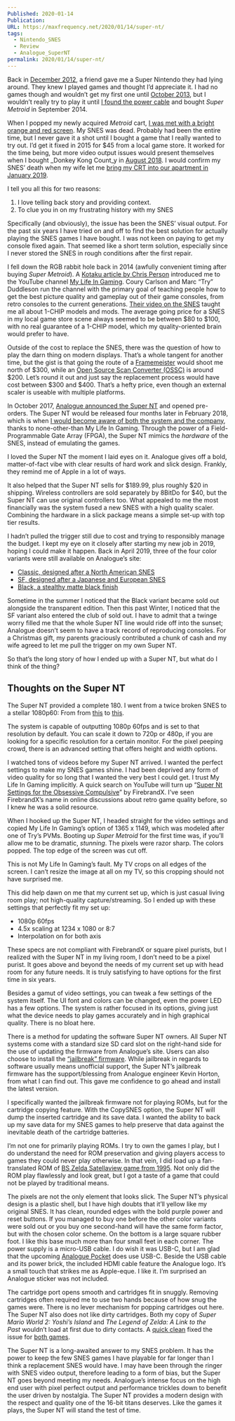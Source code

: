 ```yaml
---
Published: 2020-01-14
Publication: 
URL: https://maxfrequency.net/2020/01/14/super-nt/
tags:
  - Nintendo_SNES
  - Review
  - Analogue_SuperNT
permalink: 2020/01/14/super-nt/
---
```

Back in [December 2012](https://twitter.com/MaxRoberts143/status/275293791924154368?s=20), a friend gave me a Super Nintendo they had lying around. They knew I played games and thought I’d appreciate it. I had no games though and wouldn’t get my first one until [October 2013](https://twitter.com/MaxRoberts143/status/391661596876890112?s=20), but I wouldn’t really try to play it until [I found the power cable](https://twitter.com/MaxRoberts143/status/400313807345422336?s=20) and bought _Super Metroid_ in September 2014.

When I popped my newly acquired _Metroid_ cart, [I was met with a bright orange and red screen](https://www.instagram.com/p/tqe353tQc3/). My SNES was dead. Probably had been the entire time, but I never gave it a shot until I bought a game that I really wanted to try out. I’d get it fixed in 2015 for $45 from a local game store. It worked for the time being, but more video output issues would present themselves when I bought _Donkey Kong Count_y in [August 2018](https://twitter.com/MaxRoberts143/status/1024798949415301123?s=20). I would confirm my SNES’ death when my wife let me [bring my CRT into our apartment in January 2019](https://twitter.com/MaxRoberts143/status/1087472914872631296?s=20).

I tell you all this for two reasons: 

1. I love telling back story and providing context.
2. To clue you in on my frustrating history with my SNES

Specifically (and obviously), the issue has been the SNES’ visual output. For the past six years I have tried on and off to find the best solution for actually playing the SNES games I have bought. I was not keen on paying to get my console fixed again. That seemed like a short term solution, especially since I never stored the SNES in rough conditions after the first repair. 

I fell down the RGB rabbit hole back in 2014 (awfully convenient timing after buying _Super Metroid_). A [Kotaku article by Chris Person](https://kotaku.com/how-to-get-the-sharpest-images-possible-out-of-your-old-1627089358) introduced me to the YouTube channel [My Life In Gaming](https://www.youtube.com/user/mylifeingaming/about). Coury Carlson and Marc “Try” Duddleson run the channel with the primary goal of teaching people how to get the best picture quality and gameplay out of their game consoles, from retro consoles to the current generations. [Their video on the SNES](https://www.youtube.com/watch?v=1k2HVB9S8CA&list=PLTNBVisVMbSRlu45wgWo332Ke64e1o05m&index=4) taught me all about 1-CHIP models and mods. The average going price for a SNES in my local game store scene always seemed to be between $80 to $100, with no real guarantee of a 1-CHIP model, which my quality-oriented brain would prefer to have.

Outside of the cost to replace the SNES, there was the question of how to play the darn thing on modern displays. That’s a whole tangent for another time, but the gist is that going the route of a [Framemeister](https://www.youtube.com/watch?v=43dzrCAfU3A&list=PLTNBVisVMbSRW6GIFybpOJbjU65T8eFVM) would shoot me north of $300, while an [Open Source Scan Converter (OSSC)](https://youtu.be/lHoOKLWIMKU) is around $200. Let’s round it out and just say the replacement process would have cost between $300 and $400. That’s a hefty price, even though an external scaler is useable with multiple platforms.

In October 2017, [Analogue announced the Super NT](https://www.polygon.com/2017/10/16/16481824/super-nt-super-nintendo-analogue) and opened pre-orders. The Super NT would be released four months later in February 2018, which is when [I would become aware of both the system and the company](https://youtu.be/d_OW_t9RXEM), thanks to none-other-than My Life In Gaming. Through the power of a Field-Programmable Gate Array (FPGA), the Super NT mimics the _hardware_ of the SNES, instead of emulating the games.

I loved the Super NT the moment I laid eyes on it. Analogue gives off a bold, matter-of-fact vibe with clear results of hard work and slick design. Frankly, they remind me of Apple in a lot of ways. 

It also helped that the Super NT sells for $189.99, plus roughly $20 in shipping. Wireless controllers are sold separately by 8BitDo for $40, but the Super NT can use original controllers too. What appealed to me the most financially was the system fused a new SNES with a high quality scaler. Combining the hardware in a slick package means a simple set-up with top tier results. 

I hadn’t pulled the trigger still due to cost and trying to responsibly manage the budget. I kept my eye on it closely after starting my new job in 2019, hoping I could make it happen. Back in April 2019, three of the four color variants were still available on Analogue’s site:

- [Classic, designed after a North American SNES](https://www.analogue.co/assets/content/6-store/store-supernt-usa.jpg)
- [SF, designed after a Japanese and European SNES](https://www.analogue.co/assets/content/6-store/store-supernt-fam.jpg)
- [Black, a stealthy matte black finish](https://www.analogue.co/assets/content/6-store/store-supernt-black.jpg)

Sometime in the summer I noticed that the Black variant became sold out alongside the transparent edition. Then this past Winter, I noticed that the SF variant also entered the club of sold out. I have to admit that a twinge worry filled me that the whole Super NT line would ride off into the sunset; Analogue doesn’t seem to have a track record of reproducing consoles. For a Christmas gift, my parents graciously contributed a chunk of cash and my wife agreed to let me pull the trigger on my own Super NT. 

So that’s the long story of how I ended up with a Super NT, but what do I think of the thing?

## Thoughts on the Super NT

The Super NT provided a complete 180. I went from a twice broken SNES to a stellar 1080p60: From from [this](https://twitter.com/MaxRoberts143/status/1215456533825363968) to [this](https://twitter.com/MaxRoberts143/status/1215456756580737024).

The system is capable of outputting 1080p 60fps and is set to that resolution by default. You can scale it down to 720p or 480p, if you are looking for a specific resolution for a certain monitor. For the pixel peeping crowd, there is an advanced setting that offers height and width options.

I watched tons of videos before my Super NT arrived. I wanted the perfect settings to make my SNES games shine. I had been deprived any form of video quality for so long that I wanted the very best I could get. I trust My Life In Gaming implicitly. A quick search on YouTube will turn up “[Super Nt Settings for the Obsessive Compulsive](https://youtu.be/Hr6KgNXXRxs)” by FirebrandX. I’ve seen FirebrandX’s name in online discussions about retro game quality before, so I knew he was a solid resource.

When I hooked up the Super NT, I headed straight for the video settings and copied My Life In Gaming’s option of 1365 x 1149, which was modeled after one of Try’s PVMs. Booting up _Super Metroid_ for the first time was, if you’ll allow me to be dramatic, _stunning_. The pixels were razor sharp. The colors popped. The top edge of the screen was cut off.

This is not My Life In Gaming’s fault. My TV crops on all edges of the screen. I can’t resize the image at all on my TV, so this cropping should not have surprised me.

This did help dawn on me that my current set up, which is just casual living room play; not high-quality capture/streaming. So I ended up with these settings that perfectly fit my set up:

- 1080p 60fps
- 4.5x scaling at 1234 x 1080 or 8:7
- Interpolation on for both axis

These specs are not compliant with FirebrandX or square pixel purists, but I realized with the Super NT in my living room, I don’t need to be a pixel purist. It goes above and beyond the needs of my current set up with head room for any future needs. It is truly satisfying to have options for the first time in six years.

Besides a gamut of video settings, you can tweak a few settings of the system itself. The UI font and colors can be changed, even the power LED has a few options. The system is rather focused in its options, giving just what the device needs to play games accurately and in high graphical quality. There is no bloat here.

There is a method for updating the software Super NT owners. All Super NT systems come with a standard size SD card slot on the right-hand side for the use of updating the firmware from Analogue’s site. Users can also choose to install the [“jailbreak” firmware](https://github.com/SmokeMonsterPacks/Super-NT-Jailbreak). While jailbreak in regards to software usually means unofficial support, the Super NT’s jailbreak firmware has the support/blessing from Analogue engineer Kevin Horton, from what I can find out. This gave me confidence to go ahead and install the latest version.

I specifically wanted the jailbreak firmware not for playing ROMs, but for the cartridge copying feature. With the CopySNES option, the Super NT will dump the inserted cartridge and its save data. I wanted the ability to back up my save data for my SNES games to help preserve that data against the inevitable death of the cartridge batteries.

I’m not one for primarily playing ROMs. I try to own the games I play, but I do understand the need for ROM preservation and giving players access to games they could never play otherwise. In that vein, I did load up a fan-translated ROM of [BS Zelda Satellaview game from 1995](https://en.wikipedia.org/wiki/Satellaview_games_from_The_Legend_of_Zelda_series). Not only did the ROM play flawlessly and look great, but I got a taste of a game that could not be played by traditional means.

The pixels are not the only element that looks slick. The Super NT’s physical design is a plastic shell, but I have high doubts that it’ll yellow like my original SNES. It has clean, rounded edges with the bold purple power and reset buttons. If you managed to buy one before the other color variants were sold out or you buy one second-hand will have the same form factor, but with the chosen color scheme. On the bottom is a large square rubber foot. I like this base much more than four small feet in each corner. The power supply is a micro-USB cable. I do wish it was USB-C, but I am glad that the upcoming [Analogue Pocket](https://www.analogue.co/pocket/) does use USB-C. Beside the USB cable and its power brick, the included HDMI cable feature the Analogue logo. It’s a small touch that strikes me as Apple-eque. I like it. I’m surprised an Analogue sticker was not included.

The cartridge port opens smooth and cartridges fit in snuggly. Removing cartridges often required me to use two hands because of how snug the games were. There is no lever mechanism for popping cartridges out here. The Super NT also does not like dirty cartridges. Both my copy of _Super Mario World 2: Yoshi’s Island_ and _The Legend of Zelda: A Link to the Past_ wouldn’t load at first due to dirty contacts. A [quick clean](https://arstechnica.com/gaming/2013/08/the-cheap-easy-way-to-make-those-old-game-cartridges-as-good-as-new/) fixed the issue for [both games](https://twitter.com/MaxRoberts143/status/1216124095336677377).

The Super NT is a long-awaited answer to my SNES problem. It has the power to keep the few SNES games I have playable for far longer than I think a replacement SNES would have. I may have been through the ringer with SNES video output, therefore leading to a form of bias, but the Super NT goes beyond meeting my needs. Analogue’s intense focus on the high end user with pixel perfect output and performance trickles down to benefit the user driven by nostalgia. The Super NT provides a modern design with the respect and quality one of the 16-bit titans deserves. Like the games it plays, the Super NT will stand the test of time.